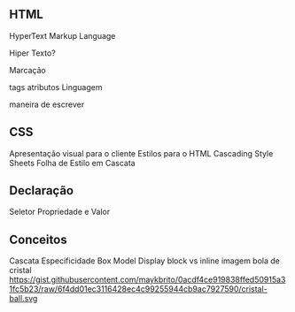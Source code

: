 ## HTML
HyperText Markup Language

Hiper Texto?

Marcação

tags
atributos
Linguagem

maneira de escrever
## CSS
Apresentação visual para o cliente
Estilos para o HTML
Cascading Style Sheets
Folha de Estilo em Cascata
## Declaração
Seletor
Propriedade e Valor
## Conceitos
Cascata
Especificidade
Box Model
Display block vs inline
imagem bola de cristal
https://gist.githubusercontent.com/maykbrito/0acdf4ce919838ffed50915a31fc5b23/raw/6f4dd01ec3116428ec4c99255944cb9ac7927590/cristal-ball.svg
